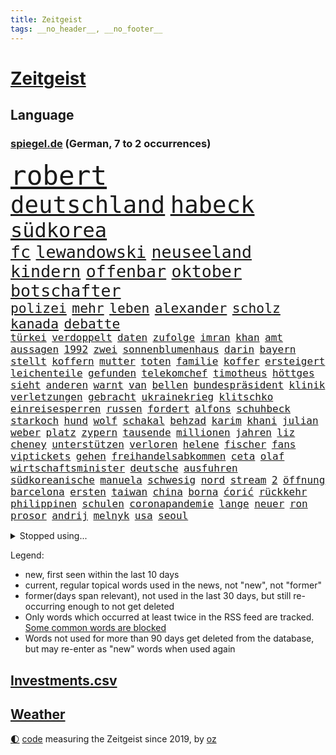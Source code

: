 ```yaml
---
title: Zeitgeist
tags: __no_header__, __no_footer__
---
```


# [Zeitgeist](https://oliz.io/zeitgeist/)

## Language

<h3><a href="https://www.spiegel.de" target="_blank">spiegel.de</a> (German, 7 to 2 occurrences)</h3>
<p style="font-family:monospace">
<span style="font-size:32pt"><a href="news_links.html#robert" class="current">robert</a></span>
<br>
<span style="font-size:28pt"><a href="news_links.html#deutschland" class="current">deutschland</a></span>
<span style="font-size:28pt"><a href="news_links.html#habeck" class="current">habeck</a></span>
<br>
<span style="font-size:24pt"><a href="news_links.html#südkorea" class="current">südkorea</a></span>
<br>
<span style="font-size:20pt"><a href="news_links.html#fc" class="current">fc</a></span>
<span style="font-size:20pt"><a href="news_links.html#lewandowski" class="current">lewandowski</a></span>
<span style="font-size:20pt"><a href="news_links.html#neuseeland" class="current">neuseeland</a></span>
<span style="font-size:20pt"><a href="news_links.html#kindern" class="current">kindern</a></span>
<span style="font-size:20pt"><a href="news_links.html#offenbar" class="current">offenbar</a></span>
<span style="font-size:20pt"><a href="news_links.html#oktober" class="current">oktober</a></span>
<span style="font-size:20pt"><a href="news_links.html#botschafter" class="current">botschafter</a></span>
<br>
<span style="font-size:16pt"><a href="news_links.html#polizei" class="current">polizei</a></span>
<span style="font-size:16pt"><a href="news_links.html#mehr" class="current">mehr</a></span>
<span style="font-size:16pt"><a href="news_links.html#leben" class="current">leben</a></span>
<span style="font-size:16pt"><a href="news_links.html#alexander" class="current">alexander</a></span>
<span style="font-size:16pt"><a href="news_links.html#scholz" class="current">scholz</a></span>
<span style="font-size:16pt"><a href="news_links.html#kanada" class="current">kanada</a></span>
<span style="font-size:16pt"><a href="news_links.html#debatte" class="current">debatte</a></span>
<br>
<span style="font-size:12pt"><a href="news_links.html#türkei" class="current">türkei</a></span>
<span style="font-size:12pt"><a href="news_links.html#verdoppelt" class="current">verdoppelt</a></span>
<span style="font-size:12pt"><a href="news_links.html#daten" class="current">daten</a></span>
<span style="font-size:12pt"><a href="news_links.html#zufolge" class="current">zufolge</a></span>
<span style="font-size:12pt"><a href="news_links.html#imran" class="new">imran</a></span>
<span style="font-size:12pt"><a href="news_links.html#khan" class="current">khan</a></span>
<span style="font-size:12pt"><a href="news_links.html#amt" class="current">amt</a></span>
<span style="font-size:12pt"><a href="news_links.html#aussagen" class="current">aussagen</a></span>
<span style="font-size:12pt"><a href="news_links.html#1992" class="new">1992</a></span>
<span style="font-size:12pt"><a href="news_links.html#zwei" class="current">zwei</a></span>
<span style="font-size:12pt"><a href="news_links.html#sonnenblumenhaus" class="new">sonnenblumenhaus</a></span>
<span style="font-size:12pt"><a href="news_links.html#darin" class="current">darin</a></span>
<span style="font-size:12pt"><a href="news_links.html#bayern" class="current">bayern</a></span>
<span style="font-size:12pt"><a href="news_links.html#stellt" class="current">stellt</a></span>
<span style="font-size:12pt"><a href="news_links.html#koffern" class="new">koffern</a></span>
<span style="font-size:12pt"><a href="news_links.html#mutter" class="current">mutter</a></span>
<span style="font-size:12pt"><a href="news_links.html#toten" class="current">toten</a></span>
<span style="font-size:12pt"><a href="news_links.html#familie" class="current">familie</a></span>
<span style="font-size:12pt"><a href="news_links.html#koffer" class="current">koffer</a></span>
<span style="font-size:12pt"><a href="news_links.html#ersteigert" class="new">ersteigert</a></span>
<span style="font-size:12pt"><a href="news_links.html#leichenteile" class="current">leichenteile</a></span>
<span style="font-size:12pt"><a href="news_links.html#gefunden" class="current">gefunden</a></span>
<span style="font-size:12pt"><a href="news_links.html#telekomchef" class="current">telekomchef</a></span>
<span style="font-size:12pt"><a href="news_links.html#timotheus" class="new">timotheus</a></span>
<span style="font-size:12pt"><a href="news_links.html#höttges" class="current">höttges</a></span>
<span style="font-size:12pt"><a href="news_links.html#sieht" class="current">sieht</a></span>
<span style="font-size:12pt"><a href="news_links.html#anderen" class="current">anderen</a></span>
<span style="font-size:12pt"><a href="news_links.html#warnt" class="current">warnt</a></span>
<span style="font-size:12pt"><a href="news_links.html#van" class="current">van</a></span>
<span style="font-size:12pt"><a href="news_links.html#bellen" class="new">bellen</a></span>
<span style="font-size:12pt"><a href="news_links.html#bundespräsident" class="current">bundespräsident</a></span>
<span style="font-size:12pt"><a href="news_links.html#klinik" class="current">klinik</a></span>
<span style="font-size:12pt"><a href="news_links.html#verletzungen" class="current">verletzungen</a></span>
<span style="font-size:12pt"><a href="news_links.html#gebracht" class="current">gebracht</a></span>
<span style="font-size:12pt"><a href="news_links.html#ukrainekrieg" class="current">ukrainekrieg</a></span>
<span style="font-size:12pt"><a href="news_links.html#klitschko" class="current">klitschko</a></span>
<span style="font-size:12pt"><a href="news_links.html#einreisesperren" class="new">einreisesperren</a></span>
<span style="font-size:12pt"><a href="news_links.html#russen" class="current">russen</a></span>
<span style="font-size:12pt"><a href="news_links.html#fordert" class="current">fordert</a></span>
<span style="font-size:12pt"><a href="news_links.html#alfons" class="current">alfons</a></span>
<span style="font-size:12pt"><a href="news_links.html#schuhbeck" class="current">schuhbeck</a></span>
<span style="font-size:12pt"><a href="news_links.html#starkoch" class="current">starkoch</a></span>
<span style="font-size:12pt"><a href="news_links.html#hund" class="current">hund</a></span>
<span style="font-size:12pt"><a href="news_links.html#wolf" class="current">wolf</a></span>
<span style="font-size:12pt"><a href="news_links.html#schakal" class="new">schakal</a></span>
<span style="font-size:12pt"><a href="news_links.html#behzad" class="new">behzad</a></span>
<span style="font-size:12pt"><a href="news_links.html#karim" class="current">karim</a></span>
<span style="font-size:12pt"><a href="news_links.html#khani" class="new">khani</a></span>
<span style="font-size:12pt"><a href="news_links.html#julian" class="current">julian</a></span>
<span style="font-size:12pt"><a href="news_links.html#weber" class="current">weber</a></span>
<span style="font-size:12pt"><a href="news_links.html#platz" class="current">platz</a></span>
<span style="font-size:12pt"><a href="news_links.html#zypern" class="new">zypern</a></span>
<span style="font-size:12pt"><a href="news_links.html#tausende" class="current">tausende</a></span>
<span style="font-size:12pt"><a href="news_links.html#millionen" class="current">millionen</a></span>
<span style="font-size:12pt"><a href="news_links.html#jahren" class="current">jahren</a></span>
<span style="font-size:12pt"><a href="news_links.html#liz" class="current">liz</a></span>
<span style="font-size:12pt"><a href="news_links.html#cheney" class="new">cheney</a></span>
<span style="font-size:12pt"><a href="news_links.html#unterstützen" class="current">unterstützen</a></span>
<span style="font-size:12pt"><a href="news_links.html#verloren" class="current">verloren</a></span>
<span style="font-size:12pt"><a href="news_links.html#helene" class="new">helene</a></span>
<span style="font-size:12pt"><a href="news_links.html#fischer" class="current">fischer</a></span>
<span style="font-size:12pt"><a href="news_links.html#fans" class="current">fans</a></span>
<span style="font-size:12pt"><a href="news_links.html#viptickets" class="new">viptickets</a></span>
<span style="font-size:12pt"><a href="news_links.html#gehen" class="current">gehen</a></span>
<span style="font-size:12pt"><a href="news_links.html#freihandelsabkommen" class="current">freihandelsabkommen</a></span>
<span style="font-size:12pt"><a href="news_links.html#ceta" class="current">ceta</a></span>
<span style="font-size:12pt"><a href="news_links.html#olaf" class="current">olaf</a></span>
<span style="font-size:12pt"><a href="news_links.html#wirtschaftsminister" class="current">wirtschaftsminister</a></span>
<span style="font-size:12pt"><a href="news_links.html#deutsche" class="current">deutsche</a></span>
<span style="font-size:12pt"><a href="news_links.html#ausfuhren" class="current">ausfuhren</a></span>
<span style="font-size:12pt"><a href="news_links.html#südkoreanische" class="current">südkoreanische</a></span>
<span style="font-size:12pt"><a href="news_links.html#manuela" class="current">manuela</a></span>
<span style="font-size:12pt"><a href="news_links.html#schwesig" class="new">schwesig</a></span>
<span style="font-size:12pt"><a href="news_links.html#nord" class="current">nord</a></span>
<span style="font-size:12pt"><a href="news_links.html#stream" class="current">stream</a></span>
<span style="font-size:12pt"><a href="news_links.html#2" class="current">2</a></span>
<span style="font-size:12pt"><a href="news_links.html#öffnung" class="current">öffnung</a></span>
<span style="font-size:12pt"><a href="news_links.html#barcelona" class="current">barcelona</a></span>
<span style="font-size:12pt"><a href="news_links.html#ersten" class="current">ersten</a></span>
<span style="font-size:12pt"><a href="news_links.html#taiwan" class="current">taiwan</a></span>
<span style="font-size:12pt"><a href="news_links.html#china" class="current">china</a></span>
<span style="font-size:12pt"><a href="news_links.html#borna" class="new">borna</a></span>
<span style="font-size:12pt"><a href="news_links.html#ćorić" class="new">ćorić</a></span>
<span style="font-size:12pt"><a href="news_links.html#rückkehr" class="current">rückkehr</a></span>
<span style="font-size:12pt"><a href="news_links.html#philippinen" class="current">philippinen</a></span>
<span style="font-size:12pt"><a href="news_links.html#schulen" class="current">schulen</a></span>
<span style="font-size:12pt"><a href="news_links.html#coronapandemie" class="current">coronapandemie</a></span>
<span style="font-size:12pt"><a href="news_links.html#lange" class="current">lange</a></span>
<span style="font-size:12pt"><a href="news_links.html#neuer" class="current">neuer</a></span>
<span style="font-size:12pt"><a href="news_links.html#ron" class="current">ron</a></span>
<span style="font-size:12pt"><a href="news_links.html#prosor" class="new">prosor</a></span>
<span style="font-size:12pt"><a href="news_links.html#andrij" class="current">andrij</a></span>
<span style="font-size:12pt"><a href="news_links.html#melnyk" class="current">melnyk</a></span>
<span style="font-size:12pt"><a href="news_links.html#usa" class="current">usa</a></span>
<span style="font-size:12pt"><a href="news_links.html#seoul" class="current">seoul</a></span>
</p>
<details>
<summary>Stopped using...</summary>
<p class="former" style="font-size:12pt">
netzwerken(670) bemüht(669) coronatest(669) kohle(668) leon(668) richtigen(668) verfolgen(668) alarm(667) bundesamt(667) esken(667) minderheit(667) saskia(667) vergewaltigung(667) welchem(667) arzt(666) bundesländer(666) fünfte(666) kollegen(666) lehrer(666) portugal(666) berg(665) cdupolitiker(665) erholung(665) freien(665) kapitol(665) konservativen(665) stoppen(665) verdient(665) beschwerde(664) genannt(664) klimaneutral(664) rand(664) torjäger(664) wald(664) 26(663) babys(663) chancen(663) digitaler(663) drama(663) drosten(663) lockdowns(663) stoßen(663) taylor(663) verwirrung(663) weitergeht(663) ändert(663) erinnerungen(662) gesorgt(662) lehnen(662) oberste(662) verhängen(662) vielerorts(662) vorzeitig(662) vorübergehend(662) berichte(661) bmw(661) entlassen(661) frank(661) netzwerk(661) rückschlag(661) spur(661) teilnehmen(661) usbehörden(661) deswegen(660) lager(660) passen(660) reiner(660) selben(660) verteidigungsministerin(660) ziemlich(660) 2011(659) csuchef(659) januar(659) jüdische(659) lieben(659) partner(659) streitkräfte(659) umso(659) beeinflussen(658) folgte(658) genutzt(658) gewerkschaft(658) hunderten(658) i(658) ließen(658) menschenleben(658) rassistische(658) sicherte(658) stoppt(658) 130(657) amerikanischen(657) behandeln(657) bekamen(657) härter(657) messi(657) netflix(657) rafael(657) reichte(657) respekt(657) restaurants(657) wies(657) wohnen(657) zinsen(657) bundesweite(656) dicht(656) nahen(656) venezuela(656) versteckt(656) verstärkt(656) bekämpfen(655) gestrichen(655) kräftig(655) ministerpräsidenten(655) nordsee(655) anschläge(654) beschließen(654) crash(654) minderjährige(654) texas(654) abgesetzt(653) distanz(653) schreibt(653) stärke(653) 10(652) ausschuss(652) mitglieder(652) vorstellen(652) abgehört(651) coronapolitik(651) durchsuchungen(651) gering(651) kehrte(651) nordirland(651) roman(651) stuft(651) unbedingt(651) verlauf(651) aufgegeben(650) freilassung(650) journalistin(650) sinn(650) viertelfinale(650) berater(649) brauche(649) größeren(649) half(649) kontrollen(649) beschränkungen(648) gekauft(648) gestoppt(648) katholische(648) kunst(648) privat(648) gesetze(647) option(647) zukünftig(647) aktivistin(646) berühmte(646) ehepaar(646) feld(646) euparlament(645) offenbart(645) spotify(645) aktie(644) behalten(644) echten(644) sachsens(644) ordnung(643) verfassung(643) überstanden(643) laufenden(642) text(642) nationalen(641) sergio(641) springen(641) stiegen(641) vorgelegt(641) beitrag(640) jeff(640) präsidentenwahl(639) ausrüstung(638) schießen(638) digital(637) top(637) insassen(635) trauern(633) ämter(632) enthüllungen(631) 76(630) schwung(630) klimaziele(628) patzt(628) bundeswehrsoldaten(627) palmer(626) vorläufig(624) angeboten(623) gesundheitliche(623) termine(620) athletinnen(619) coronaimpfungen(617) herausforderungen(617) beendete(615) erhebliche(614) annäherung(613) staatsoberhaupt(609) inseln(607) daheim(603) betrunkener(602) reihen(602) ausgemacht(601) gesetzlichen(600) quadratmeter(600) vereins(598) ärgern(594) berühmtesten(590) leiter(585) stopp(584) motivation(574) spritze(573) schlaf(564) niederländer(562) währung(557) infos(556) zusätzlichen(556) 18jähriger(546) gemüse(546) fuhren(541) konkreten(527) haiti(523) hochschulen(514) fängt(508) rum(506) happy(503) verantwortliche(499) zusammengebrochen(495) reue(494) 2001(486) unis(482) bka(457) fußballnationalmannschaft(456) 25jährige(440) impfgegner(436) kontinent(431) gegend(428) supreme(424) gesichtet(419) mythos(411) sammelt(409) fluggesellschaften(405) staatschefs(404) unseres(402) veröffentlichung(400) astronomen(398) liebt(397) arme(396) kilogramm(395) white(395) zwingen(394) sätze(390) 9(388) erpressen(386) wandte(386) rekordwert(383) autoren(382) fühlte(379) geldstrafen(378) dominieren(374) knie(373) bedankt(372) flut(372) verstorben(372) superstars(371) amoklauf(367) winde(367) beliebte(366) flutkatastrophe(364) forschungsteam(364) hochwasser(363) immobilienmarkt(363) ahrtal(361) siebzigerjahren(361) kameras(360) norwegischen(359) äußerung(359) wechselte(358) highlights(356) erkrankte(355) berühmteste(349) erhofft(349) alternative(345) löscht(345) häfen(343) gewidmet(341) börsen(340) gewohnt(340) rückgabe(339) tabellenführer(337) moderner(335) überraschende(333) niedergang(332) social(332) ussoldaten(331) gehälter(328) ließe(328) momente(327) ausgeschöpft(326) fifa(326) illegaler(326) eindeutig(325) gewandt(325) staatspräsident(324) kalten(323) teamkollege(323) staatsanwältin(318) umbruch(318) fracht(314) tiger(314) betreten(311) konflikts(311) abhängigkeit(307) absicht(307) einigt(307) mutmaßliches(307) staatssekretär(306) grafiken(305) beschlagnahmen(301) minus(299) unterhaus(298) siebten(297) station(297) beider(296) mehrfamilienhaus(296) erneutes(294) fluglinie(294) verständigt(294) hofreiter(293) mächtig(290) suizid(290) kombination(288) spürbar(288) kredite(286) plastikmüll(286) shanghai(282) perspektive(281) schlimme(280) verblüffend(280) staates(279) umsetzung(279) überlastung(278) wilden(274) 30000(272) rechtsextremer(271) anfangen(270) kritikern(269) fahndet(266) steuereinnahmen(265) fußballs(264) vatikan(262) betriebsrat(260) feuerte(259) geringer(258) königreich(257) rande(257) schienen(257) unserem(257) mehrheitlich(256) schärfere(255) empfindliche(254) lärm(253) fabian(252) technischer(252) extremer(251) sportlichen(251) unterhaltung(251) macrons(250) jahresbeginn(245) aktivistinnen(244) amtsinhaber(242) schloss(242) kompromiss(240) sportliche(240) ausfuhr(239) verabschieden(238) aussetzen(237) arbeitsminister(236) behauptungen(236) kachelmann(232) ezb(231) klappt(231) personalnot(230) möchten(229) juan(227) pflegerinnen(227) borrell(225) josep(225) patzer(224) getäuscht(223) verbündete(223) küche(221) beamter(220) transport(220) weltbekannt(220) rechner(219) sozialleistungen(219) betrachtet(218) stabilität(218) sanitäter(216) südosten(216) cool(215) genehmigt(214) wimbledon(214) erleiden(213) abwehrspieler(212) way(211) küken(209) vorwoche(209) brot(208) 2500(206) ausgeschieden(206) lambrecht(206) zahlreicher(202) auszugeben(200) beschäftigen(200) muslimische(200) geschenk(198) mutigen(198) peilt(198) erweitern(196) geklagt(196) lebensmittelpreise(195) einfachen(194) hartes(194) strafzahlung(193) 2002(191) bürgerkrieg(190) kraftwerke(190) marilyn(189) angeheizt(187) unabhängiger(187) justizministerium(185) verweist(185) diabetes(183) erschöpfung(183) krankheiten(183) trick(183) bestand(182) dramatischer(182) elektronisch(182) strände(182) emotionalen(181) horror(181) afrikanischen(180) straflager(180) symptomen(180) architektin(179) drahtzieher(176) gezahlt(176) nützt(176) zurecht(176) gewölbe(175) reichweite(175) rüstungskonzern(175) gymnasium(174) nonnenwerth(174) schlacht(174) 83jährige(172) unicef(172) ustruppen(172) lasten(171) philosoph(171) infolge(170) ordnet(170) homosexualität(169) betreibt(167) end(167) verwaltung(167) übersteht(167) alarmbereitschaft(166) bill(166) kaja(166) male(166) schätzt(166) 17jährige(165) ausgeweitet(165) mögliches(165) verräter(165) 40000(164) arbeitslos(163) konkurrentin(163) prophezeit(163) umzusetzen(163) untersuchungsbericht(163) aufsichtsrat(162) krause(162) abrechnung(161) neubrandenburg(161) bürokratie(160) kirchen(160) ramadan(160) verpuffen(160) autofahrerin(159) erfolgreicher(159) seltsamen(159) verübt(159) übergossen(158) disqualifiziert(156) wachsenden(156) immobilienpreise(155) zurückgewiesen(155) johanna(154) spiegeltitelstory(154) vorsichtig(154) gegendemonstranten(153) südamerika(153) luftraum(152) roller(152) bestände(151) grundwasser(151) schneiden(151) sensationelle(151) luxusautos(150) verspätet(149) gebiete(148) glimpflich(148) zunehmen(148) mangelhaft(147) erneuerbare(146) gegenden(146) russlandsanktionen(146) ausweitung(145) geheimdienstchef(145) widmen(145) ampeln(144) masse(143) profitierte(143) sanktionspaket(143) 86jährige(142) schneidet(142) arbeitsbedingungen(141) geforderten(141) invasoren(141) sberbank(141) turner(141) 32jährige(140) aussetzung(140) außenpolitische(140) kiewer(140) statistisches(140) regierungskritiker(139) ampelfraktionen(138) duo(138) verfolgungsjagd(138) zwingt(138) bundesgebiet(137) rabatt(137) emotionaler(136) hungern(136) offenbarung(136) abgewehrt(135) importstopp(135) marathon(135) notwendige(134) robust(134) wiedereinführung(134) regisseurs(133) rheinmetall(133) träfe(133) ölembargo(133) antwortet(132) microsoft(132) sexualisierte(132) institutionen(131) äckern(130) angriffskrieges(129) euaußenbeauftragte(129) wände(129) gasembargo(127) geburtsklinik(127) raketenangriff(127) verbraucht(127) flossen(126) fox(125) nationalelf(125) leuchten(123) völkermord(123) abgrund(122) lautete(122) gerichtssaal(121) leitungen(121) sommerpause(121) roms(120) fair(119) fukushima(119) jake(119) kapitulation(119) unerwünscht(119) doppelsieg(118) zwangsarbeit(117) eckpunkte(115) konkret(115) kreuz(115) medizinisch(115) vorgeschichte(115) atomkrieg(114) traditionsreiche(114) stilllegung(113) kotropfen(112) motto(112) öffentlicher(112) handys(111) minimal(111) träge(111) wurst(111) gewalttätige(110) my(110) pipelines(110) schwarzes(110) bevölkerungsschutz(109) euroraum(109) privathaushalte(109) schienennetz(109) schmecken(109) beruflichen(108) leber(108) rajapaksa(108) volkswirtschaft(108) kripo(107) meistert(107) orientierung(107) ach(106) beschuldigen(106) bremse(106) getreidelieferungen(106) bogen(105) zusammenstößen(105) queeren(104) sprinter(104) bundesjustizminister(103) streitereien(103) teilhabe(103) züchter(103) wetterexperten(102) feste(101) stichwahl(101) woods(101) depp(100) gewalttaten(100) johnny(100) windparks(100) amber(99) heard(99) pkk(99) tummeln(99) mitteilen(98) nepal(98) übergriffen(98) besetzen(97) bäckerei(97) cut(97) note(97) statistischem(97) widersprüche(97) hammer(96) obdachlose(96) thore(96) aufstocken(95) kippte(95) regierungskrise(95) gekürzt(94) gentleman(94) passanten(94) pferderennen(94) spdbundestagsfraktion(94) dahin(93) frühzeitig(93) griechischer(93) nordstream(93) mobile(92) 750(91) besserer(91) dieselautos(91) kassenschlager(91) konsequenz(91) rheinmaingebiet(91) staatsanwaltschaften(91) caster(90) flott(90) gefährdete(90) georgiewa(90) iwfchefin(90) kristalina(90) routen(90) schau(90) täuschungsmanöver(90) unsicheren(90) verschifft(90) hindernisse(89) obst(89) susanne(89) vogel(89) baugenehmigungen(88) dämpfe(88) erdogan(88) giftige(88) werten(88) act(87) formal(87) kühlschrank(87) parlamentarischer(87) skandalen(87) torsten(86) zehnten(86) dfbtor(85) rollfeld(85) 58jährigen(84) 73jährige(84) kippt(84) mobbing(84) rekordhitze(84) riskanter(84) sonntagsfrage(84) ausweichen(83) chiellini(83) militäroffensive(83) südfranzösischen(83) zurücktreten(83) arbeitskräftemangel(82) skulpturen(82) gesetzes(81) steine(81) stresstest(81) verlobten(81) entschiedener(80) falschem(80) folterte(80) unanständig(80) billiges(79) nuklearstreitkräfte(79) plagt(79) stramm(79) anlaufstelle(78) ibrahimović(78) privathaushalten(78) wirtschaftsministeriums(78) zlatan(78) abtransportiert(77) gefälschter(77) luisa(77) spähsoftware(77) walker(77) existenziellen(76) goetheinstitut(76) schnecken(76) vorgeschrieben(76) 2026(75) ereignete(75) reizvoll(75) spanischer(75) stehle(75) vertane(75) ölmarkt(75) monroe(74) plagiatsvorwürfe(74) südasiatische(74) angeschlagenen(73) assadregimes(73) girl(73) güterzug(73) handelskonzern(73) mafia(73) nordirlandprotokoll(73) schutzweste(73) entwickler(72) europameister(72) mexikaner(72) ständiger(72) verleumdungsprozess(72) alleingang(71) bangladesch(71) europaparlament(71) förde(71) überschlägt(71) 1200(70) klimapläne(70) milliardenhilfen(70) multimillionär(70) schwangerschaftsabbruch(70) sexuellem(70) unobericht(70) 195(69) 96jährige(69) beatles(69) cruise(69) erlaubnis(69) gedächtnis(69) markigen(69) schwaches(69) vorrunde(69) wolke(69) angesprochen(68) fernverkehr(68) ratingen(68) verhandlung(68) demonstrierende(67) ernannt(67) rooney(67) beileid(66) deportierte(66) empfängnisverhütung(66) hemer(66) kundschaft(66) stürmten(66) altenberger(65) angespannten(65) coronafrei(65) fahndung(65) ferdinand(65) kommissarin(65) kämna(65) lennard(65) produkten(65) ungleichheit(65) verwenden(65) exmann(64) kühnert(64) minusma(64) schroff(64) selbstbewusste(64) unomission(64) eyckhoff(63) nordirlandstreit(63) verkörperte(63) votum(63) abgibt(62) gefahndet(62) herzrasen(62) lng(62) pakt(62) sensiblen(62) spdgeneralsekretär(62) angestrebten(61) campingplatz(61) dauercamper(61) däne(61) geister(61) kasparow(61) laufender(61) sonnig(61) turnen(61) empfehlungen(60) galten(60) selbstbestimmung(60) sicherheiten(60) aufzeichnung(59) aufzuklären(59) ermittlungsgruppe(59) neuwahl(59) polittalk(59) save(59) schmetterlinge(59) umgestellt(59) w(59) zusammengekommen(59) besiegelt(58) erforderlichen(58) erstellt(58) geringen(58) irans(58) islamistische(58) oberkörper(58) as(57) beeindruckende(57) georgia(57) gesellschaftliche(57) wattenmeer(57) westeuropa(57) youtube(57) 30mal(56) tagessieg(56) verstößen(56) wechselwilligen(56) xavi(56) mourinho(55) senator(55) staatskassen(55) tempel(55) uniform(55) zwangspause(55) aufbringen(54) dina(54) drogenboss(54) gleichstellung(54) idol(54) meistgesuchten(54) wirtschaftskrieg(54) anbaufläche(53) gesamtführender(53) misshandelt(53) unbewaffneten(53) auswerten(52) autopsie(52) blöße(52) kissinger(52) terrororganisation(52) tiktokvideos(52) unten(52) 86(51) ballermann(51) herein(51) madrids(51) massenproteste(51) stade(51) steuerfahnder(51) syriens(51) weltwirtschaftsforum(51) israelbesuch(50) mo(50) mobilisieren(50) rückseite(50) sinnbild(50) verträgt(50) abstriche(49) camilla(49) erzählungen(49) remmo(49) rundfahrt(49) uvalde(49) zunehmender(49) #metoo(48) bernard(48) bestimmter(48) defekt(48) haushaltspolitik(48) mühe(48) schulmassaker(48) schweinepest(48) absoluter(47) disziplin(47) partisanen(47) pfefferspray(47) romanen(47) verlängerte(47) vorzudringen(47) zeitgeist(47) blues(46) entfernte(46) zertifikat(46) gesundheitswesen(45) kremlgegner(45) landsmanns(45) lohnsteigerungen(45) mächtige(45) ruhig(45) verschont(45) überstellt(45) …(45) afdpolitiker(44) formats(44) gnabry(44) krankschreibung(44) serge(44) sonderregel(44) telefonische(44) bahnsteig(43) estnische(43) gareth(43) geworben(43) kallas(43) nähert(43) popart(43) schwebt(43) spahn(43) spdvorsitzende(43) staus(43) terrorismus(43) fehlten(42) güter(42) haftbar(42) lebenszeichen(42) öffentlichrechtliche(42) atlantikküste(41) einbau(41) erobern(41) feldern(41) gomez(41) kz(41) nervöse(41) oberbayerischen(41) rentnerinnen(41) selena(41) oberen(40) ortschaften(40) patsche(40) spdchefin(40) treu(40) ertrunken(39) monatelanger(39) regisseuren(39) söldnertruppe(39) tirol(39) welthits(39) änderte(39) feinde(38) homo(38) katholiken(38) kfw(38) populismus(38) synodalen(38) abwehrchef(37) angebots(37) arbeiteten(37) aufprall(37) blatt(37) golfstaat(37) resolution(37) unfalls(37) arbeitsunfall(36) autorinnen(36) dokumentation(36) erbeutet(36) forever(36) gen(36) ig(36) rippenbruch(36) weltkonjunktur(36) widerlegt(36) wozu(36) 1958(35) 20jähriger(35) einschlugen(35) erntet(35) regelungen(35) ryan(35) vorläufige(35) 0(34) game(34) gasversorgers(34) norditalien(34) untätigkeit(34) versorgen(34) benziner(33) devon(33) fünfmal(33) nahostreise(33) trauung(33) umzug(33) alphabet(32) passau(32) trendet(32) außerordentliche(31) heißer(31) kulisse(31) rückschläge(31) 66(30) aufenthaltsort(30) erkältung(30) freizeit(30) grausamkeit(30) natopartnern(30) parlamentsauflösung(30) sehe(30) spielerin(30) trainingslager(30) unsinn(30) wildtiere(30) altach(29) beobachtung(29) birte(29) einigkeit(29) elvis(29) kronprinz(29) meier(29) niedergelegt(29) personalie(29) vorarlberg(29) wintersport(29) arndt(28) aufgelöst(28) berlinneukölln(28) borkum(28) bundesligisten(28) columbiabad(28) coronasommerwelle(28) erstickt(28) geschke(28) palma(28) sommerwelle(28) verdachtsobjekt(28) anschauen(27) anstehende(27) bürgertests(27) drosselung(27) erfüllung(27) fassungslos(27) gescheiterten(27) gewehren(27) kämpferisch(27) onlinespiel(27) high(26) infizieren(26) kaliningrad(26) oldenburg(26) ausgebeutet(25) kaulitz(25) landwirtschaft(25) sabine(25) schormann(25) unikliniken(25) fünfeinhalb(24) immunisiert(24) mister(24) na(24) sonnenblumenöl(24) antisemitismuseklat(23) beendigung(23) beharren(23) efuels(23) nahrungsmittelpreise(23) privatsender(23) ratschläge(23) satirikerduo(23) wache(23) bale(22) banner(22) eifrig(22) etappen(22) landeswährung(22) nachhaltige(22) niederschläge(22) solaranlage(22) vwchef(22) warteschlangen(22) erneuerbarer(21) euphorie(21) fairen(21) forscherteam(21) gruß(21) ingeborgbachmannpreis(21) lubmin(21) ostseeexklave(21) ricky(21) säureanschlag(21) vernichtet(21) woke(21) übertreffen(21) bond(20) enthüllte(20) fünfsternebewegung(20) gesa(20) schlief(20) ansätze(19) bemängelt(19) brettspiel(19) gestohlenes(19) herman(19) netzhaut(19) verstanden(19) ana(18) gasversorger(18) gängige(18) heizöl(18) welternährung(18) eingerichtet(17) käse(17) maßstäbe(17) pflanzenarten(17) schlechteren(17) südafrikanischen(17) belgier(16) durchgeführt(16) neunmal(16) revival(16) teufel(16) verfassungsklage(16) zeigefinger(16) angehoben(15) antisemit(15) geschlechter(15) staatshilfe(15) a44(14) auslandspodcast(14) breiter(14) erleichterungen(14) gletscherabbruch(14) klagten(14) lohnerhöhungen(14) trendwende(14) 151(13) bergetappe(13) biologin(13) couture(13) haute(13) hörer(13) marmolata(13) sommerfest(13) staatseinstieg(13) vorjahreszeitraum(13) ärztevertreter(13) aufgetan(12) elfte(12) gotabaya(12) hinault(12) jasper(12) jva(12) minions(12) philipsen(12) rojas(12) spdsommerfest(12) yulimar(12) ausbleiben(11) eingefangen(11) jayland(11) knalleffekt(11) verweigerte(11)
</p>
</details>
<p>Legend:
<ul>
<li><span class="new">new</span>, first seen within the last 10 days</li>
<li><span class="current">current</span>, regular topical words used in the news, not "new", not "former"</li>
<li><span class="former">former(days span relevant)</span>, not used in the last 30 days, but still re-occurring enough to not get deleted</li>
<li>Only words which occurred at least twice in the RSS feed are tracked. <a href="language/filters.py">Some common words are blocked</a></li>
<li>Words not used for more than 90 days get deleted from the database, but may re-enter as "new" words when used again</li>
</ul>
</p>

## [Investments](investments.html)[.csv](investments.csv)

## [Weather](weather.html)

<footer>
<a href="javascript:toggleTheme()" class="nav">🌓</a>
<a href="https://github.com/ooz/zeitgeist">code</a> measuring the Zeitgeist since 2019, by <a href="https://oliz.io">oz</a>
</footer>
